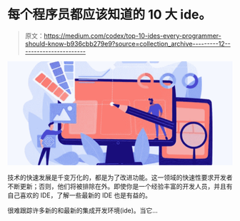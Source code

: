 # 每个程序员都应该知道的 10 大 ide。

> 原文：<https://medium.com/codex/top-10-ides-every-programmer-should-know-b936cbb279e9?source=collection_archive---------12----------------------->

![](img/6ccc4143ea215fb08117f469ca7b0194.png)

技术的快速发展是千变万化的，都是为了改进功能。这一领域的快速性要求开发者不断更新；否则，他们将被排除在外。即使你是一个经验丰富的开发人员，并且有自己喜欢的 IDE，了解一些最新的 IDE 也是有益的。

很难跟踪许多新的和最新的集成开发环境(ide)。当它…
